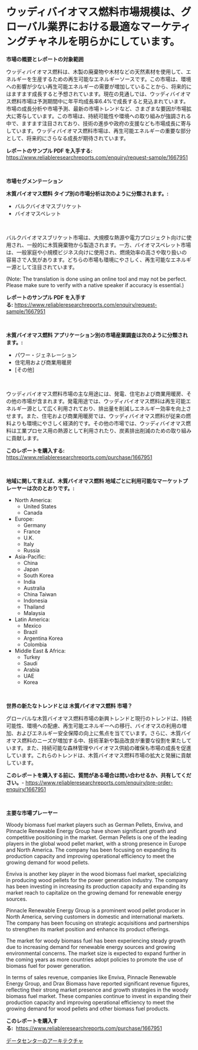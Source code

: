 <p><h1>ウッディバイオマス燃料市場規模は、グローバル業界における最適なマーケティングチャネルを明らかにしています。</h1></p><p><strong>市場の概要とレポートの対象範囲</strong></p>
<p><p>ウッディバイオマス燃料は、木製の廃棄物や木材などの天然素材を使用して、エネルギーを生産するための再生可能なエネルギーソースです。この市場は、環境への影響が少ない再生可能エネルギーの需要が増加していることから、将来的にはますます成長すると予想されています。現在の見通しでは、ウッディバイオマス燃料市場は予測期間中に年平均成長率6.4%で成長すると見込まれています。市場の成長分析や市場予測、最新の市場トレンドなど、さまざまな要因が市場拡大に寄与しています。この市場は、持続可能性や環境への取り組みが強調される中で、ますます注目されており、技術の進歩や政府の支援なども市場成長に寄与しています。ウッディバイオマス燃料市場は、再生可能エネルギーの重要な部分として、将来的にさらなる成長が期待されています。</p></p>
<p><strong>レポートのサンプル PDF を入手する:</strong> <a href="https://www.reliableresearchreports.com/enquiry/request-sample/1667951">https://www.reliableresearchreports.com/enquiry/request-sample/1667951</a></p>
<p>&nbsp;</p>
<p><strong>市場セグメンテーション</strong></p>
<p><strong>木質バイオマス燃料 タイプ別の市場分析は次のように分類されます。:</strong></p>
<p><ul><li>バルクバイオマスブリケット</li><li>バイオマスペレット</li></ul></p>
<p>&nbsp;</p>
<p><p>バルクバイオマスブリケット市場は、大規模な熱源や電力プロジェクト向けに使用され、一般的に木質廃棄物から製造されます。一方、バイオマスペレット市場は、一般家庭や小規模ビジネス向けに使用され、燃焼効率の高さや取り扱いの容易さで人気があります。どちらの市場も環境にやさしく、再生可能なエネルギー源として注目されています。</p><p>(Note: The translation is done using an online tool and may not be perfect. Please make sure to verify with a native speaker if accuracy is essential.)</p></p>
<p><strong>レポートのサンプル PDF を入手する:</strong>&nbsp;<a href="https://www.reliableresearchreports.com/enquiry/request-sample/1667951">https://www.reliableresearchreports.com/enquiry/request-sample/1667951</a></p>
<p>&nbsp;</p>
<p><strong> 木質バイオマス燃料 アプリケーション別の市場産業調査は次のように分類されます。:</strong></p>
<p><ul><li>パワー・ジェネレーション</li><li>住宅用および商業用暖房</li><li>[その他]</li></ul></p>
<p>&nbsp;</p>
<p><p>ウッディバイオマス燃料市場の主な用途には、発電、住宅および商業用暖房、その他の市場が含まれます。発電用途では、ウッディバイオマス燃料は再生可能エネルギー源として広く利用されており、排出量を削減しエネルギー効率を向上させます。また、住宅および商業用暖房では、ウッディバイオマス燃料が従来の燃料よりも環境にやさしく経済的です。その他の市場では、ウッディバイオマス燃料は工業プロセス用の熱源として利用されたり、炭素排出削減のための取り組みに貢献します。</p></p>
<p><strong>このレポートを購入する:</strong>&nbsp; <a href="https://www.reliableresearchreports.com/purchase/1667951">https://www.reliableresearchreports.com/purchase/1667951</a></p>
<p>&nbsp;</p>
<p><strong>地域に関して言えば、木質バイオマス燃料 地域ごとに利用可能なマーケットプレーヤーは次のとおりです。:</strong></p>
<p><ul>
    <li>
        North America:
        <ul>
            <li>United States</li>
            <li>Canada</li>
        </ul>
    </li>
    <li>
        Europe:
        <ul>
            <li>Germany</li>
            <li>France</li>
            <li>U.K.</li>
            <li>Italy</li>
            <li>Russia</li>
        </ul>
    </li>
    <li>
        Asia-Pacific:
        <ul>
            <li>China</li>
            <li>Japan</li>
            <li>South Korea</li>
            <li>India</li>
            <li>Australia</li>
            <li>China Taiwan</li>
            <li>Indonesia</li>
            <li>Thailand</li>
            <li>Malaysia</li>
        </ul>
    </li>
    <li>
        Latin America:
        <ul>
            <li>Mexico</li>
            <li>Brazil</li>
            <li>Argentina Korea</li>
            <li>Colombia</li>
        </ul>
    </li>
    <li>
        Middle East & Africa:
        <ul>
            <li>Turkey</li>
            <li>Saudi</li>
            <li>Arabia</li>
            <li>UAE</li>
            <li>Korea</li>
        </ul>
    </li>
    </ul></p>
<p>&nbsp;</p>
<p><strong>世界の新たなトレンドとは 木質バイオマス燃料 市場？</strong></p>
<p><p>グローバルな木質バイオマス燃料市場の新興トレンドと現行のトレンドは、持続可能性、環境への配慮、再生可能エネルギーへの移行、バイオマスの利用の増加、およびエネルギー安全保障の向上に焦点を当てています。さらに、木質バイオマス燃料のニーズが増加する中、技術革新や製品改良が重要な役割を果たしています。また、持続可能な森林管理やバイオマス供給の確保も市場の成長を促進しています。これらのトレンドは、木質バイオマス燃料市場の拡大と発展に貢献しています。</p></p>
<p><strong>このレポートを購入する前に、質問がある場合は問い合わせるか、共有してください。</strong>- <a href="https://www.reliableresearchreports.com/enquiry/pre-order-enquiry/1667951">https://www.reliableresearchreports.com/enquiry/pre-order-enquiry/1667951</a></p>
<p>&nbsp;</p>
<p><strong>主要な市場プレーヤー</strong></p>
<p><p>Woody biomass fuel market players such as German Pellets, Enviva, and Pinnacle Renewable Energy Group have shown significant growth and competitive positioning in the market. German Pellets is one of the leading players in the global wood pellet market, with a strong presence in Europe and North America. The company has been focusing on expanding its production capacity and improving operational efficiency to meet the growing demand for wood pellets.</p><p>Enviva is another key player in the wood biomass fuel market, specializing in producing wood pellets for the power generation industry. The company has been investing in increasing its production capacity and expanding its market reach to capitalize on the growing demand for renewable energy sources.</p><p>Pinnacle Renewable Energy Group is a prominent wood pellet producer in North America, serving customers in domestic and international markets. The company has been focusing on strategic acquisitions and partnerships to strengthen its market position and enhance its product offerings.</p><p>The market for woody biomass fuel has been experiencing steady growth due to increasing demand for renewable energy sources and growing environmental concerns. The market size is expected to expand further in the coming years as more countries adopt policies to promote the use of biomass fuel for power generation.</p><p>In terms of sales revenue, companies like Enviva, Pinnacle Renewable Energy Group, and Drax Biomass have reported significant revenue figures, reflecting their strong market presence and growth strategies in the woody biomass fuel market. These companies continue to invest in expanding their production capacity and improving operational efficiency to meet the growing demand for wood pellets and other biomass fuel products.</p></p>
<p><strong>このレポートを購入する:</strong>&nbsp;&nbsp;<a href="https://www.reliableresearchreports.com/purchase/1667951">https://www.reliableresearchreports.com/purchase/1667951</a></p>
<p><p><a href="https://github.com/Sophiaard2003/Market-Research-Report-List-1/blob/main/416151815184.md">データセンターのアーキテクチャ</a></p></p>